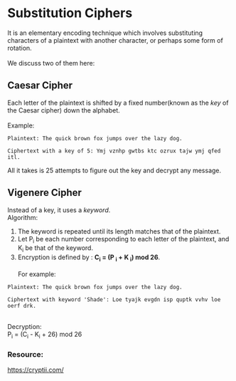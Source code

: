 # Substitution Ciphers

It is an elementary encoding technique which involves substituting characters of a plaintext with another character, or perhaps some form of rotation. <br>
<br>
We discuss two of them here:<br>

## Caesar Cipher
Each letter of the plaintext is shifted by a fixed number(known as the *key* of the Caesar cipher) down the alphabet. <br><br>
Example:
```
Plaintext: The quick brown fox jumps over the lazy dog.

Ciphertext with a key of 5: Ymj vznhp gwtbs ktc ozrux tajw ymj qfed itl.
```
All it takes is 25 attempts to figure out the key and decrypt any message.
<br>
## Vigenere Cipher
Instead of a key, it uses a *keyword*. <br>
Algorithm: <br>
1) The keyword is repeated until its length matches that of the plaintext.<br>
2) Let P<sub>i</sub> be each number corresponding to each letter  of the plaintext, and K<sub>i</sub> be that of the keyword. <br>
3) Encryption is defined by : **C<sub>i</sub> = (P <sub>i</sub> + K <sub>i</sub>) mod 26**.
<br><br>
For example:<br>
```
Plaintext: The quick brown fox jumps over the lazy dog.

Ciphertext with keyword 'Shade': Loe tyajk evgdn isp quptk vvhv loe oerf drk.
```
<br>
Decryption:<br>
P<sub>i</sub> = (C<sub>i</sub> - K<sub>i</sub> + 26) mod 26

### Resource: 
https://cryptii.com/ 
